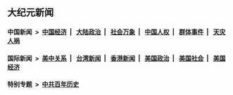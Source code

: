 ## 大纪元新闻

#### 中国新闻 &nbsp;>&nbsp; [中国经济](indexes/ncid283/README.md?03302045) &nbsp;| &nbsp; [大陆政治](indexes/ncid277/README.md?03302045) &nbsp;| &nbsp; [社会万象](indexes/ncid282/README.md?03302045) &nbsp;| &nbsp; [中国人权](indexes/ncid278/README.md?03302045) &nbsp;| &nbsp; [群体事件](indexes/ncid279/README.md?03302045) &nbsp;| &nbsp; [天灾人祸](indexes/ncid280/README.md?03302045)

#### 国际新闻 &nbsp;>&nbsp; [美中关系](indexes/nf1412576/README.md?03302045) &nbsp;| &nbsp; [台湾新闻](indexes/ncid1349361/README.md?03302045) &nbsp;| &nbsp; [香港新闻](indexes/ncid1349362/README.md?03302045) &nbsp;| &nbsp; [美国政治](indexes/ncid1078159/README.md?03302045) &nbsp;| &nbsp; [美国社会](indexes/ncid1078160/README.md?03302045) &nbsp;| &nbsp; [美国经济](indexes/ncid1078158/README.md?03302045)

#### 特别专题 &nbsp;>&nbsp; [中共百年历史](https://github.com/epoch-news/epoch-special/blob/master/README.md?03302045)  
